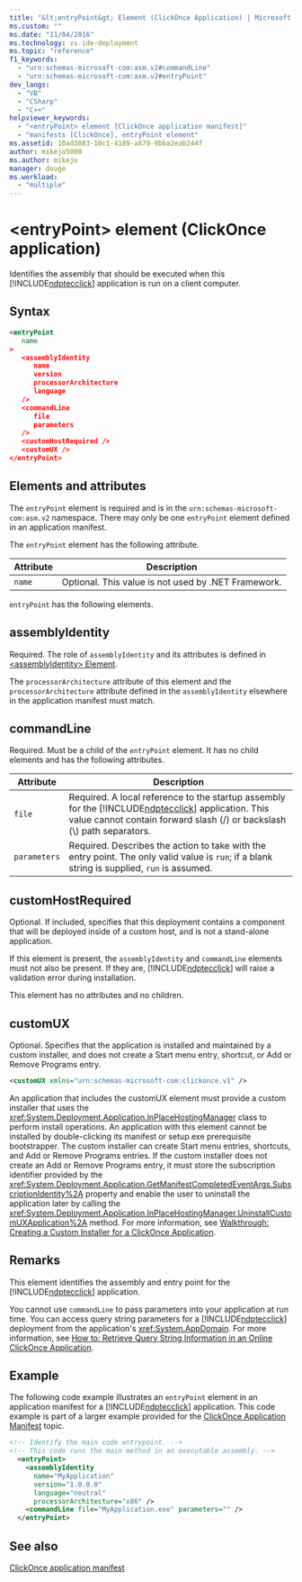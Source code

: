 ```yaml
---
title: "&lt;entryPoint&gt; Element (ClickOnce Application) | Microsoft Docs"
ms.custom: ""
ms.date: "11/04/2016"
ms.technology: vs-ide-deployment
ms.topic: "reference"
f1_keywords: 
  - "urn:schemas-microsoft-com:asm.v2#commandLine"
  - "urn:schemas-microsoft-com:asm.v2#entryPoint"
dev_langs: 
  - "VB"
  - "CSharp"
  - "C++"
helpviewer_keywords: 
  - "<entryPoint> element [ClickOnce application manifest]"
  - "manifests [ClickOnce], entryPoint element"
ms.assetid: 10ad3083-10c1-4189-a870-9bba2eab244f
author: mikejo5000
ms.author: mikejo
manager: douge
ms.workload: 
  - "multiple"
---
```

# &lt;entryPoint&gt; element (ClickOnce application)
Identifies the assembly that should be executed when this [!INCLUDE[ndptecclick](../deployment/includes/ndptecclick_md.md)] application is run on a client computer.  

## Syntax  

```xml  
<entryPoint  
   name  
>  
   <assemblyIdentity  
      name  
      version  
      processorArchitecture  
      language  
   />  
   <commandLine  
      file  
      parameters  
   />  
   <customHostRequired />  
   <customUX />  
</entryPoint>  
```  

## Elements and attributes  
 The `entryPoint` element is required and is in the `urn:schemas-microsoft-com:asm.v2` namespace. There may only be one `entryPoint` element defined in an application manifest.  

 The `entryPoint` element has the following attribute.  

|Attribute|Description|  
|---------------|-----------------|  
|`name`|Optional. This value is not used by .NET Framework.|  

 `entryPoint` has the following elements.  

## assemblyIdentity  
 Required. The role of `assemblyIdentity` and its attributes is defined in [\<assemblyIdentity> Element](../deployment/assemblyidentity-element-clickonce-application.md).  

 The `processorArchitecture` attribute of this element and the `processorArchitecture` attribute defined in the `assemblyIdentity` elsewhere in the application manifest must match.  

## commandLine  
 Required. Must be a child of the `entryPoint` element. It has no child elements and has the following attributes.  


| Attribute | Description |
|--------------| - |
| `file` | Required. A local reference to the startup assembly for the [!INCLUDE[ndptecclick](../deployment/includes/ndptecclick_md.md)] application. This value cannot contain forward slash (/) or backslash (\\) path separators. |
| `parameters` | Required. Describes the action to take with the entry point. The only valid value is `run`; if a blank string is supplied, `run` is assumed. |

## customHostRequired  
 Optional. If included, specifies that this deployment contains a component that will be deployed inside of a custom host, and is not a stand-alone application.  

 If this element is present, the `assemblyIdentity` and `commandLine` elements must not also be present. If they are, [!INCLUDE[ndptecclick](../deployment/includes/ndptecclick_md.md)] will raise a validation error during installation.  

 This element has no attributes and no children.  

## customUX  
 Optional. Specifies that the application is installed and maintained by a custom installer, and does not create a Start menu entry, shortcut, or Add or Remove Programs entry.  

```xml  
<customUX xmlns="urn:schemas-microsoft-com:clickonce.v1" />  
```  

 An application that includes the customUX element must provide a custom installer that uses the <xref:System.Deployment.Application.InPlaceHostingManager> class to perform install operations. An application with this element cannot be installed by double-clicking its manifest or setup.exe prerequisite bootstrapper. The custom installer can create Start menu entries, shortcuts, and Add or Remove Programs entries. If the custom installer does not create an Add or Remove Programs entry, it must store the subscription identifier provided by the <xref:System.Deployment.Application.GetManifestCompletedEventArgs.SubscriptionIdentity%2A> property and enable the user to uninstall the application later by calling the <xref:System.Deployment.Application.InPlaceHostingManager.UninstallCustomUXApplication%2A> method. For more information, see [Walkthrough: Creating a Custom Installer for a ClickOnce Application](../deployment/walkthrough-creating-a-custom-installer-for-a-clickonce-application.md).  

## Remarks  
 This element identifies the assembly and entry point for the [!INCLUDE[ndptecclick](../deployment/includes/ndptecclick_md.md)] application.  

 You cannot use `commandLine` to pass parameters into your application at run time. You can access query string parameters for a [!INCLUDE[ndptecclick](../deployment/includes/ndptecclick_md.md)] deployment from the application's <xref:System.AppDomain>. For more information, see [How to: Retrieve Query String Information in an Online ClickOnce Application](../deployment/how-to-retrieve-query-string-information-in-an-online-clickonce-application.md).  

## Example  
 The following code example illustrates an `entryPoint` element in an application manifest for a [!INCLUDE[ndptecclick](../deployment/includes/ndptecclick_md.md)] application. This code example is part of a larger example provided for the [ClickOnce Application Manifest](../deployment/clickonce-application-manifest.md) topic.  

```xml  
<!-- Identify the main code entrypoint. -->  
<!-- This code runs the main method in an executable assembly. -->  
  <entryPoint>  
    <assemblyIdentity   
      name="MyApplication"   
      version="1.0.0.0"  
      language="neutral"  
      processorArchitecture="x86" />  
    <commandLine file="MyApplication.exe" parameters="" />  
  </entryPoint>  
```  

## See also  
 [ClickOnce application manifest](../deployment/clickonce-application-manifest.md)
